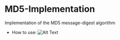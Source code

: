 # MD5-Implementation
Implementation of the MD5 message-digest algorithm
- How to use:
![Alt Text](https://disk.yandex.ru/i/VT7q7EgSvZxpLw)

